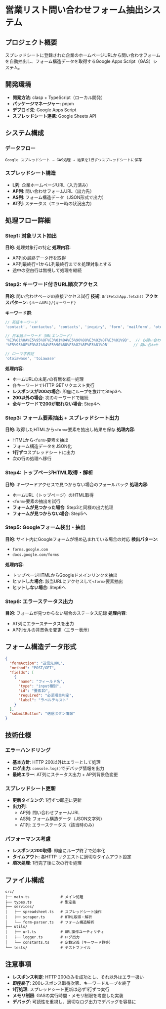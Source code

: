 # 営業リスト問い合わせフォーム抽出システム

## プロジェクト概要
スプレッドシートに登録された企業のホームページURLから問い合わせフォームを自動抽出し、フォーム構造データを取得するGoogle Apps Script（GAS）システム。

## 開発環境
- **開発方法**: clasp + TypeScript（ローカル開発）
- **パッケージマネージャー**: pnpm
- **デプロイ先**: Google Apps Script
- **スプレッドシート連携**: Google Sheets API

## システム構成

### データフロー
```
Google スプレッドシート → GAS処理 → 結果を1行ずつスプレッドシートに保存
```

### スプレッドシート構造
- **L列**: 企業ホームページURL（入力済み）
- **AP列**: 問い合わせフォームURL（出力先）
- **AS列**: フォーム構造データ（JSON形式で出力）
- **AT列**: ステータス（エラー時の状況出力）

## 処理フロー詳細

### Step1: 対象リスト抽出
**目的**: 処理対象行の特定
**処理内容**:
- AP列の最終データ行を取得
- AP列最終行+1からL列最終行までを処理対象とする
- 途中の空白行は無視して処理を継続

### Step2: キーワード付きURL順次アクセス
**目的**: 問い合わせページの直接アクセス試行
**技術**: `UrlFetchApp.fetch()`
**アクセスパターン**: `{ホームURL}/{キーワード}`

**キーワード群**:
```javascript
// 英語キーワード
'contact', 'contactus', 'contacts', 'inquiry', 'form', 'mailform', 'otoiawase'

// 日本語キーワード（URLエンコード）
'%E3%81%8A%E5%95%8F%E3%81%84%E5%90%88%E3%82%8F%E3%81%9B',  // お問い合わせ
'%E5%95%8F%E3%81%84%E5%90%88%E3%82%8F%E3%81%9B'           // 問い合わせ

// ローマ字表記
'otoiawase', 'toiawase'
```

**処理内容**:
- ホームURLの末尾`/`の有無を統一処理
- 各キーワードでHTTP GETリクエスト実行
- **レスポンスが200の場合**: 即座にループを抜けてStep3へ
- **200以外の場合**: 次のキーワードで継続
- **全キーワードで200が取れない場合**: Step4へ

### Step3: フォーム要素抽出 + スプレッドシート出力
**目的**: 取得したHTMLから`<form>`要素を抽出し結果を保存
**処理内容**:
- HTMLから`<form>`要素を抽出
- フォーム構造データをJSON化
- **1行ずつ**スプレッドシートに出力
- 次の行の処理へ移行

### Step4: トップページHTML取得・解析
**目的**: キーワードアクセスで見つからない場合のフォールバック
**処理内容**:
- ホームURL（トップページ）のHTML取得
- `<form>`要素の抽出を試行
- **フォームが見つかった場合**: Step3と同様の出力処理
- **フォームが見つからない場合**: Step5へ

### Step5: Googleフォーム検出・抽出
**目的**: サイト内にGoogleフォームが埋め込まれている場合の対応
**検出パターン**:
- `forms.google.com`
- `docs.google.com/forms`

**処理内容**:
- トップページHTMLからGoogleドメインリンクを抽出
- **ヒットした場合**: 該当URLにアクセスして`<form>`要素抽出
- **ヒットしない場合**: Step6へ

### Step6: エラーステータス出力
**目的**: フォームが見つからない場合のステータス記録
**処理内容**:
- AT列にエラーステータスを出力
- AP列セルの背景色を変更（エラー表示）

## フォーム構造データ形式
```json
{
  "formAction": "送信先URL",
  "method": "POST/GET",
  "fields": [
    {
      "name": "フィールド名",
      "type": "input種別",
      "id": "要素ID",
      "required": "必須項目判定",
      "label": "ラベルテキスト"
    }
  ],
  "submitButton": "送信ボタン情報"
}
```

## 技術仕様

### エラーハンドリング
- **基本方針**: HTTP 200以外はエラーとして処理
- **ログ出力**: `console.log()`でデバッグ情報を出力
- **最終エラー**: AT列にステータス出力 + AP列背景色変更

### スプレッドシート更新
- **更新タイミング**: 1行ずつ即座に更新
- **出力列**:
  - AP列: 問い合わせフォームURL
  - AS列: フォーム構造データ（JSON文字列）
  - AT列: エラーステータス（該当時のみ）

### パフォーマンス考慮
- **レスポンス200取得**: 即座にループ終了で効率化
- **タイムアウト**: 各HTTP リクエストに適切なタイムアウト設定
- **順次処理**: 1行完了後に次の行を処理


## ファイル構成
```
src/
├── main.ts              # メイン処理
├── types.ts             # 型定義
├── services/
│   ├── spreadsheet.ts   # スプレッドシート操作
│   ├── scraper.ts       # HTML取得・解析
│   └── form-parser.ts   # フォーム構造解析
├── utils/
│   ├── url.ts           # URL操作ユーティリティ
│   ├── logger.ts        # ログ出力
│   └── constants.ts     # 定数定義（キーワード群等）
└── tests/               # テストファイル
```



## 注意事項
- **レスポンス判定**: HTTP 200のみを成功とし、それ以外はエラー扱い
- **即座終了**: 200レスポンス取得次第、キーワードループを終了
- **1行処理**: スプレッドシート更新は必ず1行ずつ実行
- **メモリ制限**: GASの実行時間・メモリ制限を考慮した実装
- **デバッグ**: 可読性を重視し、適切なログ出力でデバッグを容易に
